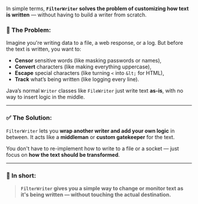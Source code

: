 In simple terms, **`FilterWriter` solves the problem of customizing how text is written** — without having to build a writer from scratch.

### 🧠 The Problem:
Imagine you're writing data to a file, a web response, or a log. But before the text is written, you want to:

- **Censor** sensitive words (like masking passwords or names),
- **Convert** characters (like making everything uppercase),
- **Escape** special characters (like turning `<` into `&lt;` for HTML),
- **Track** what’s being written (like logging every line).

Java’s normal `Writer` classes like `FileWriter` just write text **as-is**, with no way to insert logic in the middle.

---

### ✅ The Solution:
`FilterWriter` lets you **wrap another writer and add your own logic** in between. It acts like a **middleman** or **custom gatekeeper** for the text.

You don't have to re-implement how to write to a file or a socket — just focus on **how the text should be transformed**.

---

### 🎯 In short:
> **`FilterWriter` gives you a simple way to change or monitor text as it's being written — without touching the actual destination.**

